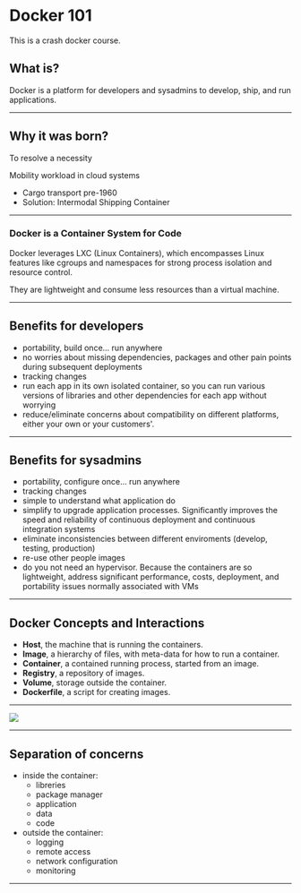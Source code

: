 
# Docker 101

This is a crash docker course.

## What is?

Docker is a platform for developers and sysadmins to develop,
ship, and run applications.

---

## Why it was born?

To resolve a necessity

Mobility workload in cloud systems

- Cargo transport pre-1960
- Solution: Intermodal Shipping Container

---

### Docker is a Container System for Code

Docker leverages LXC (Linux Containers), which encompasses Linux
features like cgroups and namespaces for strong process isolation and
resource control.

They are lightweight and consume less resources than a virtual machine.

---

## Benefits for developers

- portability, build once... run anywhere
- no worries about missing dependencies, packages and other pain
 points during subsequent deployments
- tracking changes
- run each app in its own isolated container, so you can run various
 versions of libraries and other dependencies for each app without
 worrying
- reduce/eliminate concerns about compatibility on different
 platforms, either your own or your customers'.

---

## Benefits for sysadmins

- portability, configure once... run anywhere
- tracking changes
- simple to understand what application do
- simplify to upgrade application processes. Significantly improves
 the speed and reliability of continuous deployment and continuous
 integration systems
- eliminate inconsistencies between different enviroments (develop, testing, production)
- re-use other people images
- do you not need an hypervisor. Because the containers are so
 lightweight, address significant performance, costs, deployment, and
 portability issues normally associated with VMs

---

## Docker Concepts and Interactions

- **Host**, the machine that is running the containers.
- **Image**, a hierarchy of files, with meta-data for how to run a container.
- **Container**, a contained running process, started from an image.
- **Registry**, a repository of images.
- **Volume**, storage outside the container.
- **Dockerfile**, a script for creating images.

----

[![](https://mermaid.ink/img/pako:eNptU8lu2zAQ_RWBZ8moZctVdOilKdAeekmBHirmMJLGFhMuAjkM6lr-91JbbCcBD3qjefM4G0-sNg2ygiVJwjUJklhE96Z-RhsJTWihJmG043okHCx0LddcO1-NOHrAg3Bkj-UDKkP4akd7qIo9JM2o9ci1WJec_VBwQBd8g6v2FTo-qM1ci00LtET6ymvyi_UEL7Dg7kit0ZwFVdTNTTrfjSOupwL2QmJ5gfOtM7xN7sVIr9CVv6fvTG2AoAKHgVAbTSA0WleWX1_xVSGPgSRNDTJUMXfkfbGXhIdzlVqSfOkrL2TTR7cigyfqCQ5vHdcpTaTaKCXoA4HBab3uo0vE2-hemdDsPpr78M7tCCzFjkwXWxyNWzWuh8aP1M67NgxVDMVf195fVmOiSfkxbRohi5lCq0A0YTlPXEcRZ9SiQs6KABvcg5fEGdfnQPVdmBV-awQZywqyHmMGnsyvo64Xe-LcCwiboli4ULrwtwP9xxi1kILJihP7y4p1lq-263SzyfI83WTp5zRmR1akd7vVLrvb5Vm-2W6zcM4x-zcqfFplMcMxh5_Toxrf1vk_Byk2hw?type=png)](https://mermaid.live/edit#pako:eNptU8lu2zAQ_RWBZ8moZctVdOilKdAeekmBHirmMJLGFhMuAjkM6lr-91JbbCcBD3qjefM4G0-sNg2ygiVJwjUJklhE96Z-RhsJTWihJmG043okHCx0LddcO1-NOHrAg3Bkj-UDKkP4akd7qIo9JM2o9ci1WJec_VBwQBd8g6v2FTo-qM1ci00LtET6ymvyi_UEL7Dg7kit0ZwFVdTNTTrfjSOupwL2QmJ5gfOtM7xN7sVIr9CVv6fvTG2AoAKHgVAbTSA0WleWX1_xVSGPgSRNDTJUMXfkfbGXhIdzlVqSfOkrL2TTR7cigyfqCQ5vHdcpTaTaKCXoA4HBab3uo0vE2-hemdDsPpr78M7tCCzFjkwXWxyNWzWuh8aP1M67NgxVDMVf195fVmOiSfkxbRohi5lCq0A0YTlPXEcRZ9SiQs6KABvcg5fEGdfnQPVdmBV-awQZywqyHmMGnsyvo64Xe-LcCwiboli4ULrwtwP9xxi1kILJihP7y4p1lq-263SzyfI83WTp5zRmR1akd7vVLrvb5Vm-2W6zcM4x-zcqfFplMcMxh5_Toxrf1vk_Byk2hw)


---

## Separation of concerns

- inside the container:
  - libreries
  - package manager
  - application
  - data
  - code
- outside the container:
  - logging
  - remote access
  - network configuration
  - monitoring

---
